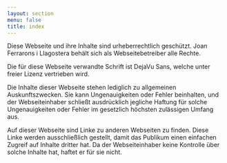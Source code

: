 ```yaml
---
layout: section
menu: false
title: index
---
```

Diese Webseite und ihre Inhalte sind urheberrechtlich geschützt. Joan Ferrarons i Llagostera behält sich als Webseitebetreiber alle Rechte.

Die für diese Webseite verwandte Schrift ist DejaVu Sans, welche unter freier Lizenz vertrieben wird.

Die Inhalte dieser Webseite stehen lediglich zu allgemeinen Auskunftszwecken. Sie kann Ungenauigkeiten oder Fehler beinhalten, und der Webseiteinhaber schließt ausdrücklich jegliche Haftung für solche Ungenauigkeiten oder Fehler im gesetzlich höchsten zulässigen Umfang aus.

Auf dieser Webseite sind Linke zu anderen Webseiten zu finden. Diese Linke werden ausschließlich gestellt, damit das Publikum einen einfachen Zugreif auf Inhalte dritter hat. Da der Webseiteinhaber keine Kontrolle über solche Inhalte hat, haftet er für sie nicht.